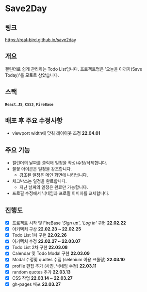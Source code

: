 # Save2Day

## 링크

<https://real-bird.github.io/save2day>

## 개요

캘린더로 쉽게 관리하는 Todo List입니다.
프로젝트명은 '오늘을 아끼자(Save Today)'를 모토로 삼았습니다.

## 스택

**`React.JS`**, **`CSS3`**, **`FireBase`**

## 배포 후 주요 수정사항

- viewport width에 맞춰 레이아웃 조정 **22.04.01**

## 주요 기능

- 캘린더의 날짜를 클릭해 일정을 작성/수정/삭제합니다.
- 불꽃 아이콘은 일정을 강조합니다.
  - 강조된 일정은 메인 화면에 나타납니다.
- 체크박스는 일정을 완료합니다.
  - 지난 날짜의 일정은 완료만 가능합니다.
- 프로필 수정에서 닉네임과 프로필 이미지를 교체합니다.

## 진행도

- [x] 프로젝트 시작 및 FireBase _'Sign up'_, _'Log in'_ 구현 **22.02.22**
- [x] 아키텍처 구상 **22.02.23 ~ 22.02.25**
- [x] Todo List 1차 구현 **22.02.26**
- [x] 아키텍처 수정 **22.02.27 ~ 22.03.07**
- [x] Todo List 2차 구현 **22.03.08**
- [x] Calendar 및 Todo Modal 구현 **22.03.09**
- [x] Modal 수정및 quotes 수집 (selenium 이용 크롤링) **22.03.10**
- [x] profile 편집 추가 (사진, 닉네임 수정) **22.03.11**
- [x] random quotes 추가 **22.03.13**
- [x] CSS 작업 **22.03.14 ~ 22.03.27**
- [x] gh-pages 배포 **22.03.27**
